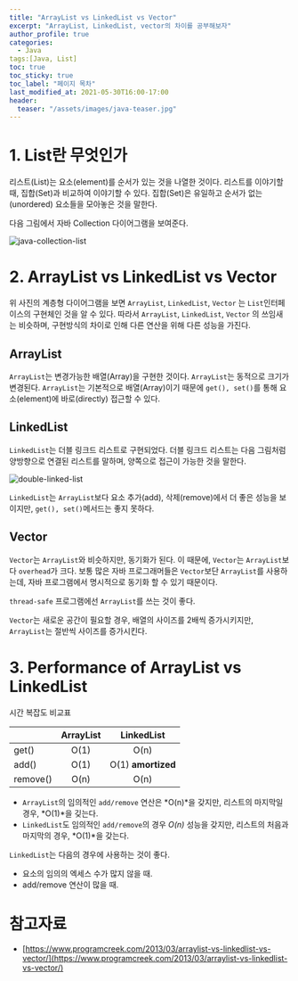 ```yaml
---
title: "ArrayList vs LinkedList vs Vector"
excerpt: "ArrayList, LinkedList, vector의 차이를 공부해보자"
author_profile: true
categories:
  - Java
tags:[Java, List]
toc: true
toc_sticky: true
toc_label: "페이지 목차"
last_modified_at: 2021-05-30T16:00-17:00
header:
  teaser: "/assets/images/java-teaser.jpg"
---
```


# 1. List란 무엇인가

리스트(List)는 요소(element)를 순서가 있는 것을 나열한 것이다. 리스트를 이야기할 때, 집합(Set)과 비교하여 이야기할 수 있다. 집합(Set)은 유일하고 순서가 없는(unordered) 요소들을 모아놓은 것을 말한다.

다음 그림에서 자바 Collection 다이어그램을 보여준다.

![java-collection-list](/assets\images\java-study\list\java-collection-list.PNG)

# 2. ArrayList vs LinkedList vs Vector

위 사진의 계층형 다이어그램을 보면 `ArrayList`, `LinkedList`, `Vector` 는 `List`인터페이스의 구현체인 것을 알 수 있다. 따라서 `ArrayList`, `LinkedList`, `Vector` 의 쓰임새는 비슷하며, 구현방식의 차이로 인해 다른 연산을 위해 다른 성능을 가진다.

## ArrayList

`ArrayList`는 변경가능한 배열(Array)을 구현한 것이다. `ArrayList`는 동적으로 크기가 변경된다. `ArrayList`는 기본적으로  배열(Array)이기 때문에 `get(), set()`를 통해 요소(element)에  바로(directly) 접근할 수 있다.

## LinkedList

`LinkedList`는 더블 링크드 리스트로 구현되었다. 더블 링크드 리스트는 다음 그림처럼 양방향으로 연결된 리스트를 말하며, 양쪽으로 접근이 가능한 것을 말한다.

![double-linked-list](/assets\images\java-study\list\double-linked-list.png)

`LinkedList`는 `ArrayList`보다 요소 추가(add), 삭제(remove)에서 더 좋은 성능을 보이지만, `get(), set()`메서드는 좋지 못하다.

## Vector

`Vector`는 `ArrayList`와 비슷하지만, 동기화가 된다.  이 때문에, `Vector`는 `ArrayList`보다 `overhead`가 크다. 보통 많은 자바 프로그래머들은 `Vector`보단 `ArrayList`를 사용하는데,  자바 프로그램에서 명시적으로 동기화 할 수 있기 때문이다.

`thread-safe` 프로그램에선 `ArrayList`를 쓰는 것이 좋다. 

`Vector`는 새로운 공간이 필요할 경우, 배열의 사이즈를 2배씩 증가시키지만, `ArrayList`는 절반씩 사이즈를 증가시킨다.

# 3. Performance of ArrayList vs LinkedList

시간 복잡도 비교표

|          | ArrayList |     LinkedList     |
| -------- | :-------: | :----------------: |
| get()    |   O(1)    |        O(n)        |
| add()    |   O(1)    | O(1) **amortized** |
| remove() |   O(n)    |        O(n)        |

* `ArrayList`의 임의적인 `add/remove` 연산은 *O(n)*을 갖지만, 리스트의 마지막일 경우, *O(1)*을 깆는다.
* `LinkedList`도 임의적인 `add/remove`의 경우 *O(n)* 성능을 갖지만, 리스트의 처음과 마지막의 경우, *O(1)*을 갖는다.

`LinkedList`는 다음의 경우에 사용하는 것이 좋다.

* 요소의 임의의 엑세스 수가 많지 않을 때.
* add/remove 연산이 많을 때.

# 참고자료

* [https://www.programcreek.com/2013/03/arraylist-vs-linkedlist-vs-vector/](https://www.programcreek.com/2013/03/arraylist-vs-linkedlist-vs-vector/)